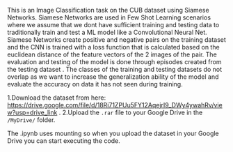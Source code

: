 This is an Image Classification task on the CUB dataset using Siamese Networks. Siamese Networks are used in Few Shot Learning scenarios where we assume that we dont have sufficient training and testing data to traditionally train and test a ML model like a Convolutional Neural Net. Siamese Networks create positive and negative pairs on the training dataset and the CNN is trained with a loss function that is calculated based on the euclidean distance of the feature vectors of the 2 images of the pair. The evaluation and testing of the model is done through episodes created from the testing dataset . The classes of the training and testing datasets do not overlap as we want to increase the generalization ability of the model and evaluate the accuracy on data it has not seen during training.


1.Download the dataset from here: https://drive.google.com/file/d/18Ri71ZPUu5FY12AqejrI9_DWy4ywahRv/view?usp=drive_link .
2.Upload the `.rar` file to your Google Drive in the `/MyDrive/` folder.

The .ipynb uses mounting so when you upload the dataset in your Google Drive you can start executing the code.
